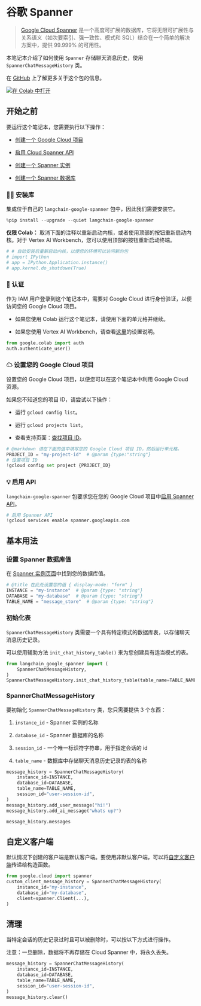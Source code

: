 # 谷歌 Spanner

> [Google Cloud Spanner](https://cloud.google.com/spanner) 是一个高度可扩展的数据库，它将无限可扩展性与关系语义（如次要索引、强一致性、模式和 SQL）结合在一个简单的解决方案中，提供 99.999% 的可用性。

本笔记本介绍了如何使用 `Spanner` 存储聊天消息历史，使用 `SpannerChatMessageHistory` 类。

在 [GitHub](https://github.com/googleapis/langchain-google-spanner-python/) 上了解更多关于这个包的信息。

[![在 Colab 中打开](https://colab.research.google.com/assets/colab-badge.svg)](https://colab.research.google.com/github/googleapis/langchain-google-spanner-python/blob/main/samples/chat_message_history.ipynb)

## 开始之前

要运行这个笔记本，您需要执行以下操作：

- [创建一个 Google Cloud 项目](https://developers.google.com/workspace/guides/create-project)

- [启用 Cloud Spanner API](https://console.cloud.google.com/flows/enableapi?apiid=spanner.googleapis.com)

- [创建一个 Spanner 实例](https://cloud.google.com/spanner/docs/create-manage-instances)

- [创建一个 Spanner 数据库](https://cloud.google.com/spanner/docs/create-manage-databases)

### 🦜🔗 安装库

集成位于自己的 `langchain-google-spanner` 包中，因此我们需要安装它。

```python
%pip install --upgrade --quiet langchain-google-spanner
```

**仅限 Colab：** 取消下面的注释以重新启动内核，或者使用顶部的按钮重新启动内核。对于 Vertex AI Workbench，您可以使用顶部的按钮重新启动终端。

```python
# # 自动安装后重新启动内核，以便您的环境可以访问新的包
# import IPython
# app = IPython.Application.instance()
# app.kernel.do_shutdown(True)
```

### 🔐 认证

作为 IAM 用户登录到这个笔记本中，需要对 Google Cloud 进行身份验证，以便访问您的 Google Cloud 项目。

- 如果您使用 Colab 运行这个笔记本，请使用下面的单元格并继续。

- 如果您使用 Vertex AI Workbench，请查看[这里](https://github.com/GoogleCloudPlatform/generative-ai/tree/main/setup-env)的设置说明。

```python
from google.colab import auth
auth.authenticate_user()
```

### ☁ 设置您的 Google Cloud 项目

设置您的 Google Cloud 项目，以便您可以在这个笔记本中利用 Google Cloud 资源。

如果您不知道您的项目 ID，请尝试以下操作：

- 运行 `gcloud config list`。

- 运行 `gcloud projects list`。

- 查看支持页面：[查找项目 ID](https://support.google.com/googleapi/answer/7014113)。

```python
# @markdown 请在下面的值中填写您的 Google Cloud 项目 ID，然后运行单元格。
PROJECT_ID = "my-project-id"  # @param {type:"string"}
# 设置项目 ID
!gcloud config set project {PROJECT_ID}
```

### 💡 启用 API

`langchain-google-spanner` 包要求您在您的 Google Cloud 项目中[启用 Spanner API](https://console.cloud.google.com/flows/enableapi?apiid=spanner.googleapis.com)。

```python
# 启用 Spanner API
!gcloud services enable spanner.googleapis.com
```

## 基本用法

### 设置 Spanner 数据库值

在 [Spanner 实例页面](https://console.cloud.google.com/spanner)中找到您的数据库值。

```python
# @title 在此处设置您的值 { display-mode: "form" }
INSTANCE = "my-instance"  # @param {type: "string"}
DATABASE = "my-database"  # @param {type: "string"}
TABLE_NAME = "message_store"  # @param {type: "string"}
```

### 初始化表

`SpannerChatMessageHistory` 类需要一个具有特定模式的数据库表，以存储聊天消息历史记录。

可以使用辅助方法 `init_chat_history_table()` 来为您创建具有适当模式的表。

```python
from langchain_google_spanner import (
    SpannerChatMessageHistory,
)
SpannerChatMessageHistory.init_chat_history_table(table_name=TABLE_NAME)
```

### SpannerChatMessageHistory

要初始化 `SpannerChatMessageHistory` 类，您只需要提供 3 个东西：

1. `instance_id` - Spanner 实例的名称

2. `database_id` - Spanner 数据库的名称

3. `session_id` - 一个唯一标识符字符串，用于指定会话的 id

4. `table_name` - 数据库中存储聊天消息历史记录的表的名称

```python
message_history = SpannerChatMessageHistory(
    instance_id=INSTANCE,
    database_id=DATABASE,
    table_name=TABLE_NAME,
    session_id="user-session-id",
)
message_history.add_user_message("hi!")
message_history.add_ai_message("whats up?")
```

```python
message_history.messages
```

## 自定义客户端

默认情况下创建的客户端是默认客户端。要使用非默认客户端，可以将[自定义客户端](https://cloud.google.com/spanner/docs/samples/spanner-create-client-with-query-options#spanner_create_client_with_query_options-python)传递给构造函数。

```python
from google.cloud import spanner
custom_client_message_history = SpannerChatMessageHistory(
    instance_id="my-instance",
    database_id="my-database",
    client=spanner.Client(...),
)
```

## 清理

当特定会话的历史记录过时且可以被删除时，可以按以下方式进行操作。

注意：一旦删除，数据将不再存储在 Cloud Spanner 中，将永久丢失。

```python
message_history = SpannerChatMessageHistory(
    instance_id=INSTANCE,
    database_id=DATABASE,
    table_name=TABLE_NAME,
    session_id="user-session-id",
)
message_history.clear()
```